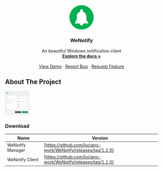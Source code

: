<!-- PROJECT LOGO -->
<br />
<p align="center">
  <a href="https://github.com/othneildrew/Best-README-Template">
    <img src="images/logo.png" alt="Logo" width="80" height="80">
  </a>

  <h3 align="center">WeNotify</h3>

  <p align="center">
    An beautiful Windows notification client
    <br />
    <a href="https://github.com/othneildrew/Best-README-Template"><strong>Explore the docs »</strong></a>
    <br />
    <br />
    <a href="https://github.com/othneildrew/Best-README-Template">View Demo</a>
    ·
    <a href="https://github.com/othneildrew/Best-README-Template/issues">Report Bug</a>
    ·
    <a href="https://github.com/othneildrew/Best-README-Template/issues">Request Feature</a>
  </p>
</p>


<!-- ABOUT THE PROJECT -->
## About The Project

<img src="images/1.png" alt="Logo" width="80" height="80">

### Download

| Name | Version |
| ------ | ------ |
| WeNotify Manager | [https://github.com/luciano-work/WeNotify/releases/tag/1.2.0] |
| WeNotify Client | [https://github.com/luciano-work/WeNotify/releases/tag/1.1.0] |

